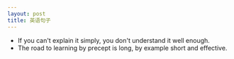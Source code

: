 ```yaml
---
layout: post
title: 英语句子
---
```


- If you can't explain it simply, you don't understand it well enough.
- The road to learning by precept is long, by example short and effective.